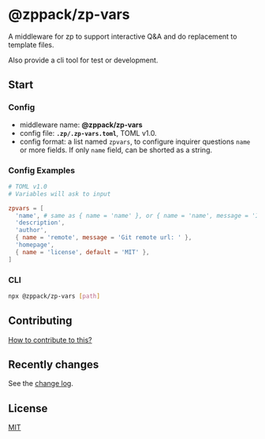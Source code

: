 # @zppack/zp-vars

A middleware for zp to support interactive Q&A and do replacement to template files.

Also provide a cli tool for test or development.

## Start

### Config

- middleware name: **@zppack/zp-vars**
- config file: **`.zp/.zp-vars.toml`**, TOML v1.0.
- config format: a list named `zpvars`, to configure inquirer questions `name` or more fields. If only `name` field, can be shorted as a string.

### Config Examples

```toml
# TOML v1.0
# Variables will ask to input

zpvars = [
  'name', # same as { name = 'name' }, or { name = 'name', message = 'Input name: ' },
  'description',
  'author',
  { name = 'remote', message = 'Git remote url: ' },
  'homepage',
  { name = 'license', default = 'MIT' },
]
```

### CLI

```sh
npx @zppack/zp-vars [path]
```

## Contributing

[How to contribute to this?](CONTRIBUTING.md)

## Recently changes

See the [change log](CHANGELOG.md).

## License

[MIT](LICENSE)

